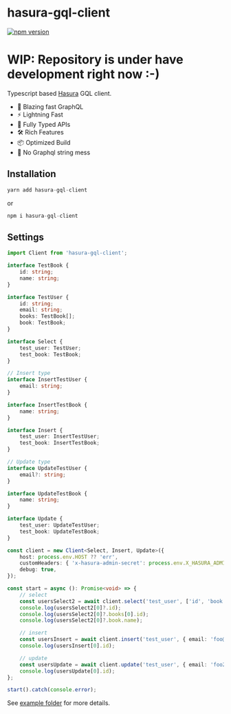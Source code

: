 # hasura-gql-client
[![npm version](https://badge.fury.io/js/hasura-gql-client.svg)](https://badge.fury.io/js/hasura-gql-client)

# WIP: Repository is under have development right now :-)

Typescript based [Hasura](https://hasura.io/) GQL client.

- 🚀 Blazing fast GraphQL
- ⚡️ Lightning Fast
- 🔑 Fully Typed APIs
- 🛠️ Rich Features
- 📦 Optimized Build
- 🥴 No Graphql string mess

## Installation
```ts
yarn add hasura-gql-client
```
or
```ts
npm i hasura-gql-client
```

## Settings
```ts
import Client from 'hasura-gql-client';

interface TestBook {
	id: string;
	name: string;
}

interface TestUser {
	id: string;
	email: string;
	books: TestBook[];
	book: TestBook;
}

interface Select {
	test_user: TestUser;
	test_book: TestBook;
}

// Insert type
interface InsertTestUser {
	email: string;
}

interface InsertTestBook {
	name: string;
}

interface Insert {
	test_user: InsertTestUser;
	test_book: InsertTestBook;
}

// Update type
interface UpdateTestUser {
	email?: string;
}

interface UpdateTestBook {
	name: string;
}

interface Update {
	test_user: UpdateTestUser;
	test_book: UpdateTestBook;
}

const client = new Client<Select, Insert, Update>({
	host: process.env.HOST ?? 'err',
	customHeaders: { 'x-hasura-admin-secret': process.env.X_HASURA_ADMIN_SECRET ?? 'err' },
	debug: true,
});

const start = async (): Promise<void> => {
	// select
	const usersSelect2 = await client.select('test_user', ['id', 'book.name', 'books.id']);
	console.log(usersSelect2[0]?.id);
	console.log(usersSelect2[0]?.books[0].id);
	console.log(usersSelect2[0]?.book.name);

	// insert
	const usersInsert = await client.insert('test_user', { email: 'foo@email.com', name: 'foo' }, ['id']);
	console.log(usersInsert[0].id);

	// update
	const usersUpdate = await client.update('test_user', { email: 'foo2@email.com' }, ['id']);
	console.log(usersUpdate[0].id);
};

start().catch(console.error);

```
See [example folder](https://github.com/JaLe29/hasura-gql-client/tree/master/example) for more details.
